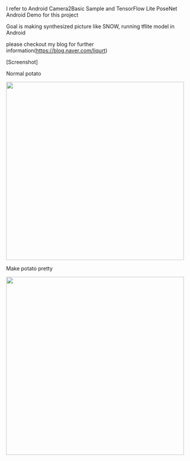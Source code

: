 I refer to  Android Camera2Basic Sample and TensorFlow Lite PoseNet Android Demo for this project

Goal is making synthesized picture like SNOW, running tflite model in Android

please checkout my blog for further information(https://blog.naver.com/liqurt)

[Screenshot]
<div>
  <p>Normal potato</p>
  <img width="480" src="https://user-images.githubusercontent.com/26222049/74128212-f9fc9a80-4c1f-11ea-86f1-78c96e169dfe.jpg">
  
  <p>Make potato pretty</p>
  <img width="480" src="https://user-images.githubusercontent.com/26222049/74128221-fbc65e00-4c1f-11ea-94f9-8f62e5dc0e5a.jpg">
  </div>
